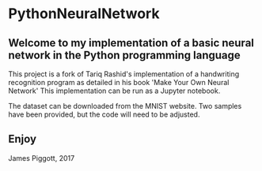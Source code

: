 # PythonNeuralNetwork

## Welcome to my implementation of a basic neural network in the Python programming language
This project is a fork of Tariq Rashid's implementation of a handwriting recognition program as detailed in his book 'Make Your Own Neural Network'
This implementation can be run as a Jupyter notebook.

The dataset can be downloaded from the MNIST website. Two samples have been provided, but the code will need to be adjusted.

## Enjoy
James Piggott, 2017

